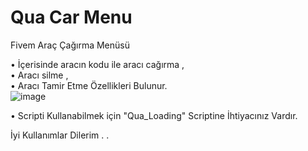 # Qua Car Menu
Fivem Araç Çağırma Menüsü

• İçerisinde aracın kodu ile aracı cağırma ,            
• Aracı silme ,          
• Aracı Tamir Etme Özellikleri Bulunur.                    
![image](https://github.com/QuartzzDev/Qua_CarMenu/assets/69876083/a6cd8f3b-ff3d-4a30-a924-9c056a520b93)

• Scripti Kullanabilmek için "Qua_Loading" Scriptine İhtiyacınız Vardır. 

İyi Kullanımlar Dilerim . .

